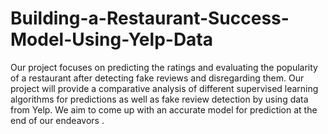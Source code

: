 # Building-a-Restaurant-Success-Model-Using-Yelp-Data
Our project focuses on predicting the ratings and evaluating the popularity of a restaurant after detecting fake reviews and disregarding them. Our project will provide a comparative analysis of different supervised learning algorithms for predictions as well as fake review detection by using data from Yelp. We aim to come up with an accurate model for prediction at the end of our endeavors . 
